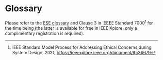 # Glossary

Please refer to the [ESE glossary](https://github.com/ethical-se/ese-practices/blob/main/ESE-Glossary.md) and Clause 3 in IEEEE Standard 7000[^1] for the time being (the latter is available for free in IEEE Xplore, only a complimentary registration is required).

[^1]: IEEE Standard Model Process for Addressing Ethical Concerns during System Design, 2021, https://ieeexplore.ieee.org/document/9536679 
